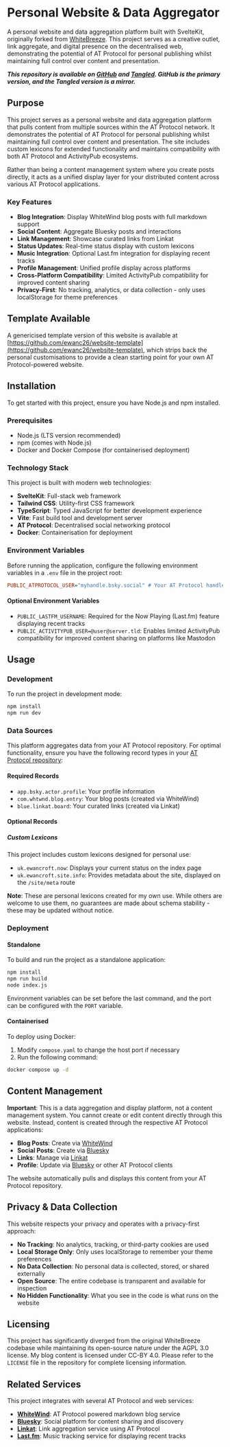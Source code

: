 # Personal Website & Data Aggregator

A personal website and data aggregation platform built with SvelteKit, originally forked from [WhiteBreeze](https://github.com/hugeblank/whitebreeze). This project serves as a creative outlet, link aggregate, and digital presence on the decentralised web, demonstrating the potential of AT Protocol for personal publishing whilst maintaining full control over content and presentation.

**_This repository is available on [GitHub](https://github.com/ewanc26/website) and [Tangled](https://tangled.org/did:plc:ofrbh253gwicbkc5nktqepol/website). GitHub is the primary version, and the Tangled version is a mirror._**

## Purpose

This project serves as a personal website and data aggregation platform that pulls content from multiple sources within the AT Protocol network. It demonstrates the potential of AT Protocol for personal publishing whilst maintaining full control over content and presentation. The site includes custom lexicons for extended functionality and maintains compatibility with both AT Protocol and ActivityPub ecosystems.

Rather than being a content management system where you create posts directly, it acts as a unified display layer for your distributed content across various AT Protocol applications.

### Key Features

- **Blog Integration**: Display WhiteWind blog posts with full markdown support
- **Social Content**: Aggregate Bluesky posts and interactions  
- **Link Management**: Showcase curated links from Linkat
- **Status Updates**: Real-time status display with custom lexicons
- **Music Integration**: Optional Last.fm integration for displaying recent tracks
- **Profile Management**: Unified profile display across platforms
- **Cross-Platform Compatibility**: Limited ActivityPub compatibility for improved content sharing
- **Privacy-First**: No tracking, analytics, or data collection - only uses localStorage for theme preferences

## Template Available

A genericised template version of this website is available at [https://github.com/ewanc26/website-template](https://github.com/ewanc26/website-template), which strips back the personal customisations to provide a clean starting point for your own AT Protocol-powered website.

## Installation

To get started with this project, ensure you have Node.js and npm installed.

### Prerequisites

- Node.js (LTS version recommended)
- npm (comes with Node.js)
- Docker and Docker Compose (for containerised deployment)

### Technology Stack

This project is built with modern web technologies:

- **SvelteKit**: Full-stack web framework
- **Tailwind CSS**: Utility-first CSS framework
- **TypeScript**: Typed JavaScript for better development experience
- **Vite**: Fast build tool and development server
- **AT Protocol**: Decentralised social networking protocol
- **Docker**: Containerisation for deployment

### Environment Variables

Before running the application, configure the following environment variables in a `.env` file in the project root:

```ini
PUBLIC_ATPROTOCOL_USER="myhandle.bsky.social" # Your AT Protocol handle or DID
```

#### Optional Environment Variables

- `PUBLIC_LASTFM_USERNAME`: Required for the Now Playing (Last.fm) feature displaying recent tracks
- `PUBLIC_ACTIVITYPUB_USER=@user@server.tld`: Enables limited ActivityPub compatibility for improved content sharing on platforms like Mastodon

## Usage

### Development

To run the project in development mode:

```sh
npm install
npm run dev
```

### Data Sources

This platform aggregates data from your AT Protocol repository. For optimal functionality, ensure you have the following record types in your [AT Protocol repository](https://atproto.com/specs/repository):

#### Required Records

- `app.bsky.actor.profile`: Your profile information
- `com.whtwnd.blog.entry`: Your blog posts (created via WhiteWind)
- `blue.linkat.board`: Your curated links (created via Linkat)

#### Optional Records

##### Custom Lexicons

This project includes custom lexicons designed for personal use:

- `uk.ewancroft.now`: Displays your current status on the index page
- `uk.ewancroft.site.info`: Provides metadata about the site, displayed on the `/site/meta` route

**Note**: These are personal lexicons created for my own use. While others are welcome to use them, no guarantees are made about schema stability - these may be updated without notice.

### Deployment

#### Standalone

To build and run the project as a standalone application:

```sh
npm install
npm run build
node index.js
```

Environment variables can be set before the last command, and the port can be configured with the `PORT` variable.

#### Containerised

To deploy using Docker:

1. Modify `compose.yaml` to change the host port if necessary
2. Run the following command:

```sh
docker compose up -d
```

## Content Management

**Important**: This is a data aggregation and display platform, not a content management system. You cannot create or edit content directly through this website. Instead, content is created through the respective AT Protocol applications:

- **Blog Posts**: Create via [WhiteWind](https://whtwnd.com/)
- **Social Posts**: Create via [Bluesky](https://bsky.app/) 
- **Links**: Manage via [Linkat](https://linkat.blue/)
- **Profile**: Update via [Bluesky](https://bsky.app/) or other AT Protocol clients

The website automatically pulls and displays this content from your AT Protocol repository.

## Privacy & Data Collection

This website respects your privacy and operates with a privacy-first approach:

- **No Tracking**: No analytics, tracking, or third-party cookies are used
- **Local Storage Only**: Only uses localStorage to remember your theme preferences
- **No Data Collection**: No personal data is collected, stored, or shared externally
- **Open Source**: The entire codebase is transparent and available for inspection
- **No Hidden Functionality**: What you see in the code is what runs on the website

## Licensing

This project has significantly diverged from the original WhiteBreeze codebase while maintaining its open-source nature under the AGPL 3.0 license. My blog content is licensed under CC-BY 4.0. Please refer to the `LICENSE` file in the repository for complete licensing information.

## Related Services

This project integrates with several AT Protocol and web services:

- **[WhiteWind](https://whtwnd.com/)**: AT Protocol powered markdown blog service
- **[Bluesky](https://bsky.app/)**: Social platform for content sharing and discovery
- **[Linkat](https://linkat.blue/)**: Link aggregation service using AT Protocol
- **[Last.fm](https://last.fm/)**: Music tracking service for displaying recent tracks
